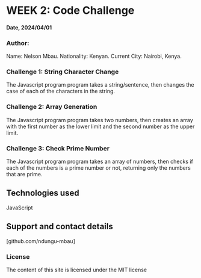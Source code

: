 # WEEK 2: Code Challenge

#### Date, 2024/04/01

### Author:

Name: Nelson Mbau.
Nationality: Kenyan.
Current City: Nairobi, Kenya.

### Challenge 1: String Character Change

The Javascript program program takes a string/sentence, then changes the case of each of the characters in the string.

### Challenge 2: Array Generation

The Javascript program program takes two numbers, then creates an array with the first number as the lower limit and the second number as the upper limit.

### Challenge 3: Check Prime Number

The Javascript program program takes an array of numbers, then checks if each of the numbers is a prime number or not, returning only the numbers that are prime.

## Technologies used

JavaScript

## Support and contact details

[github.com/ndungu-mbau]

### License

The content of this site is licensed under the MIT license
